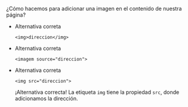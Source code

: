 ¿Cómo hacemos para adicionar una imagen en el contenido de nuestra página?

- Alternativa correta
    
    `<img>direccion</img>`
    
- Alternativa correta
    
    `<imagem source="direccion">`
    
- Alternativa correta
    
    `<img src="direccion">`
    
    ¡Alternativa correcta! La etiqueta `img` tiene la propiedad `src`, donde adicionamos la dirección.